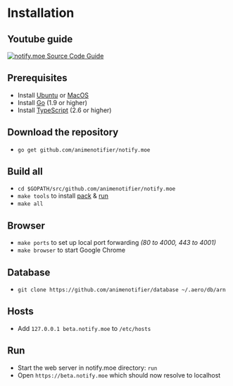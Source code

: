 # Installation

## Youtube guide

[![notify.moe Source Code Guide](https://i1.ytimg.com/vi/c6e-F51e_8w/maxresdefault.jpg)](https://www.youtube.com/watch?v=c6e-F51e_8w&amp=&t=3m42s)

## Prerequisites

* Install [Ubuntu](https://www.ubuntu.com/) or [MacOS](https://en.wikipedia.org/wiki/MacOS)
* Install [Go](https://golang.org/dl/) (1.9 or higher)
* Install [TypeScript](https://www.typescriptlang.org/) (2.6 or higher)

## Download the repository

* `go get github.com/animenotifier/notify.moe`

## Build all

* `cd $GOPATH/src/github.com/animenotifier/notify.moe`
* `make tools` to install [pack](https://github.com/aerogo/pack) & [run](https://github.com/aerogo/run)
* `make all`

## Browser

* `make ports` to set up local port forwarding *(80 to 4000, 443 to 4001)*
* `make browser` to start Google Chrome

## Database

* `git clone https://github.com/animenotifier/database ~/.aero/db/arn`

## Hosts

* Add `127.0.0.1 beta.notify.moe` to `/etc/hosts`

## Run

* Start the web server in notify.moe directory: `run`
* Open `https://beta.notify.moe` which should now resolve to localhost